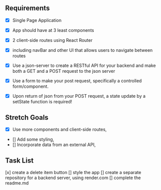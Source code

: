 ## Requirements
*  [x] Single Page Application

* [x] App should have at 3 least components
* [x] 2 client-side routes using React Router
* [x] including navBar and other UI that allows users to navigate between routes
* [x] Use a json-server to create a RESTful API for your backend and make both a GET and a POST request to the json server
* [x] Use a form to make your post request, specifically a controlled form/component.
* [x] Upon return of json from your POST request, a state update by a setState function is required!
  
## Stretch Goals
* [x] Use more components and client-side routes,
* [] Add some styling,
* [] Incorporate data from an external API,
## Task List
[x] create a delete item button
[] style the app 
[] create a separate repository for a backend server, using render.com
[] complete the readme.md

